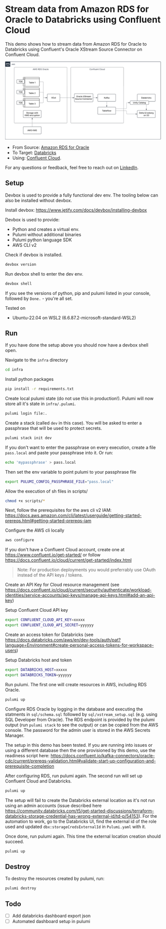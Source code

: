 # Stream data from Amazon RDS for Oracle to Databricks using Confluent Cloud

This demo shows how to stream data from Amazon RDS for Oracle to Databricks using Confluent's Oracle XStream Source Connector on Confluent Cloud.

![architecture](docs/architecture.png)

- From Source: [Amazon RDS for Oracle](https://docs.aws.amazon.com/AmazonRDS/latest/UserGuide/CHAP_Oracle.html)
- To Target: [Databricks](https://docs.databricks.com/aws/en/)
- Using: [Confluent Cloud](https://www.confluent.io/confluent-cloud/).

For any questions or feedback, feel free to reach out on [LinkedIn](https://www.linkedin.com/in/anlikers/).

## Setup

Devbox is used to provide a fully functional dev env. The tooling below can also be installed without devbox.

Install devbox: https://www.jetify.com/docs/devbox/installing-devbox

Devbox is used to provide:
- Python and creates a virtual env.
- Pulumi without additional binaries
- Pulumi python language SDK
- AWS CLI v2

Check if devbox is installed.

```sh
devbox version
```

Run devbox shell to enter the dev env.

```sh
devbox shell
```

If you see the versions of python, pip and pulumi listed in your console, followed by `Done.` - you're all set.


Tested on
- Ubuntu-22.04 on WSL2 (6.6.87.2-microsoft-standard-WSL2)


## Run

If you have done the setup above you should now have a devbox shell open.

Navigate to the `infra` directory
```sh
cd infra
```

Install python packages
```sh
pip install -r requirements.txt
```

Create local pulumi state (do not use this in production!). Pulumi will now store all it's state in `infra/.pulumi`.
```sh
pulumi login file:.
```

Create a stack (called `dev` in this case). You will be asked to enter a passphrase that will be used to protect secrets.
```sh
pulumi stack init dev
```

If you don't want to enter the passphrase on every execution, create a file `pass.local` and paste your passphrase into it. Or run:
```sh
echo 'mypassphrase' > pass.local
```

Then set the env variable to point pulumi to your passphrase file
```sh
export PULUMI_CONFIG_PASSPHRASE_FILE="pass.local"
```

Allow the execution of sh files in scripts/
```sh
chmod +x scripts/*
```


Next, follow the prerequisites for the aws cli v2 IAM: https://docs.aws.amazon.com/cli/latest/userguide/getting-started-prereqs.html#getting-started-prereqs-iam

Configure the AWS cli locally
```sh
aws configure
```

If you don't have a Confluent Cloud account, create one at https://www.confluent.io/get-started/ or follow https://docs.confluent.io/cloud/current/get-started/index.html

> Note: For production deployments you would preferrably use OAuth instead of the API keys / tokens.

Create an API Key for Cloud resource management (see https://docs.confluent.io/cloud/current/security/authenticate/workload-identities/service-accounts/api-keys/manage-api-keys.html#add-an-api-key)

Setup Confluent Cloud API key
```sh
export CONFLUENT_CLOUD_API_KEY=xxxxx
export CONFLUENT_CLOUD_API_SECRET=yyyyyy
```

Create an access token for Databricks (see https://docs.databricks.com/aws/en/dev-tools/auth/pat?language=Environment#create-personal-access-tokens-for-workspace-users)

Setup Databricks host and token
```sh
export DATABRICKS_HOST=xxxxx
export DATABRICKS_TOKEN=yyyyyy
```

Run pulumi. The first one will create resources in AWS, including RDS Oracle.
```sh
pulumi up
```

Configure RDS Oracle by logging in the database and executing the statments in `sql/schema.sql` followed by `sql/xstream_setup.sql` (e.g. using SQL Developer from Oracle). The RDS endpoint is provided by the pulumi output (run `pulumi stack` to see the output) or can be copied from the AWS console. The password for the admin user is stored in the AWS Secrets Manager.

The setup in this demo has been tested. If you are running into issues or using a different database then the one provisioned by this demo, use the readiness script here: https://docs.confluent.io/kafka-connectors/oracle-cdc/current/prereqs-validation.html#validate-start-up-configuration-and-prerequisite-completion

After configuring RDS, run pulumi again. The second run will set up Confluent Cloud and Databricks.
```sh
pulumi up
```

The setup will fail to create the Databricks external location as it's not run using an admin accounts (issue described here https://community.databricks.com/t5/get-started-discussions/terraform-databricks-storage-credential-has-wrong-external-id/td-p/54153). For the automation to work, go to the Databricks UI, find the external id of the role used and updated `dbx:storageCredsExternalId` in `Pulumi.yaml` with it.

Once done, run pulumi again. This time the external location creation should succeed.
```sh
pulumi up
```


## Destroy

To destroy the resources created by pulumi, run:
```sh
pulumi destroy
```


## Todo

- [ ] Add databricks dashboard export json
- [ ] Automated dashboard setup in pulumi
